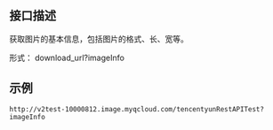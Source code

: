 ## 接口描述

获取图片的基本信息，包括图片的格式、长、宽等。

形式： download_url?imageInfo

## 示例

```
http://v2test-10000812.image.myqcloud.com/tencentyunRestAPITest?imageInfo
```

### 